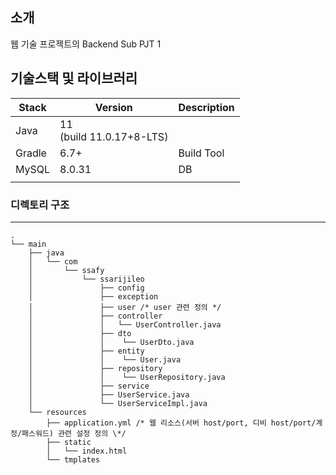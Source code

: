 ## 소개

웹 기술 프로젝트의 Backend Sub PJT 1

<!-- 필수 항목 -->

## 기술스택 및 라이브러리

| Stack  | Version                      | Description |
| ------ | ---------------------------- | ----------- |
| Java   | 11<br> (build 11.0.17+8-LTS) |             |
| Gradle | 6.7+                         | Build Tool  |
| MySQL  | 8.0.31                       | DB          |
|        |                              |             |

### 디렉토리 구조

---

```
.
└── main
    ├── java
    │   └── com
    │       └── ssafy
    │           └── ssarijileo
    │               ├── config
    │               ├── exception
    │               ├── user /* user 관련 정의 */
    │               ├── controller
    │               │   └── UserController.java
    │               ├── dto
    │               │    └── UserDto.java
    │               ├── entity
    │               │    └── User.java
    │               ├── repository
    │               │    └── UserRepository.java
    │               ├── service
    │               ├── UserService.java
    │               └── UserServiceImpl.java
    └── resources
        ├── application.yml /* 웹 리소스(서버 host/port, 디비 host/port/계정/패스워드) 관련 설정 정의 \*/
        ├── static
        │   └── index.html
        └── tmplates
```
